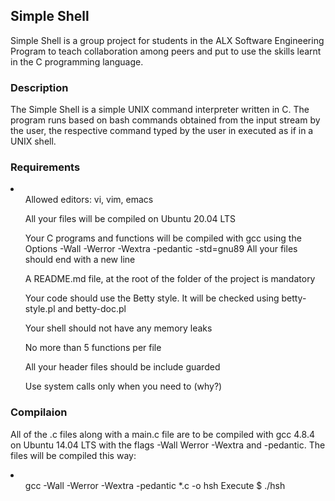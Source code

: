 <h2> Simple Shell </h2>
<p>Simple Shell is a group project for students in the ALX Software Engineering Program to teach collaboration among peers and put to use the skills learnt in the C programming language.</p>
<h3>Description</h3>
<p>The Simple Shell is a simple UNIX command interpreter written in C. The program runs based on bash commands obtained from the input stream by the user, the respective command typed by the user in executed as if in a UNIX shell.</p>
<h3>Requirements</h3>
<li>
<ul>Allowed editors: vi, vim, emacs</ul>
<ul>All your files will be compiled on Ubuntu 20.04 LTS</ul>
<ul>Your C programs and functions will be compiled with gcc using the Options -Wall -Werror -Wextra -pedantic -std=gnu89 All your files should end with a new line</ul>
<ul>A README.md file, at the root of the folder of the project is mandatory</ul>
<ul>Your code should use the Betty style. It will be checked using betty-style.pl and betty-doc.pl</ul>
<ul>Your shell should not have any memory leaks</ul>
<ul>No more than 5 functions per file</ul>
<ul>All your header files should be include guarded</ul>
<ul>Use system calls only when you need to (why?)</ul>
<h3>Compilaion</h3>
<p>All of the .c files along with a main.c file are to be compiled with gcc 4.8.4 on Ubuntu 14.04 LTS with the flags -Wall Werror -Wextra and -pedantic. The files will be compiled this way:</p>
<li>
<ul>gcc -Wall -Werror -Wextra -pedantic *.c -o hsh Execute $ ./hsh</ul>